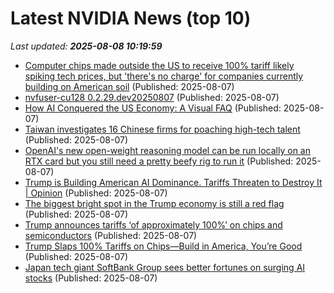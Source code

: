 # Latest NVIDIA News (top 10)
_Last updated: **2025-08-08 10:19:59**_

- [Computer chips made outside the US to receive 100% tariff likely spiking tech prices, but 'there's no charge' for companies currently building on American soil](https://www.pcgamer.com/hardware/computer-chips-made-outside-the-us-to-receive-100-percent-tariff-likely-spiking-tech-prices-but-theres-no-charge-for-companies-currently-building-on-american-soil/) (Published: 2025-08-07)
- [nvfuser-cu128 0.2.29.dev20250807](https://pypi.org/project/nvfuser-cu128/0.2.29.dev20250807/) (Published: 2025-08-07)
- [How AI Conquered the US Economy: A Visual FAQ](https://www.derekthompson.org/p/how-ai-conquered-the-us-economy-a) (Published: 2025-08-07)
- [Taiwan investigates 16 Chinese firms for poaching high-tech talent](https://www.aol.com/news/taiwan-investigates-16-chinese-firms-101150948.html) (Published: 2025-08-07)
- [OpenAI's new open-weight reasoning model can be run locally on an RTX card but you still need a pretty beefy rig to run it](https://www.pcgamer.com/software/ai/openais-new-open-weight-reasoning-model-can-be-run-locally-on-an-rtx-card-but-you-still-need-a-pretty-beefy-rig-to-run-it/) (Published: 2025-08-07)
- [Trump is Building American AI Dominance. Tariffs Threaten to Destroy It | Opinion](https://www.newsweek.com/trump-building-american-ai-dominance-tariffs-threaten-destroy-it-opinion-2108597) (Published: 2025-08-07)
- [The biggest bright spot in the Trump economy is still a red flag](https://www.msnbc.com/opinion/msnbc-opinion/trump-economy-ai-data-centers-jobs-rcna223505) (Published: 2025-08-07)
- [Trump announces tariffs ‘of approximately 100%’ on chips and semiconductors](https://fortune.com/2025/08/07/trump-tariffs-chips-semiconductors-100-percent/) (Published: 2025-08-07)
- [Trump Slaps 100% Tariffs on Chips—Build in America, You’re Good](https://www.androidheadlines.com/2025/08/trump-100-percent-chip-tariffs.html) (Published: 2025-08-07)
- [Japan tech giant SoftBank Group sees better fortunes on surging AI stocks](https://abcnews.go.com/Technology/wireStory/japan-tech-giant-softbank-group-sees-fortunes-surging-124438455) (Published: 2025-08-07)
